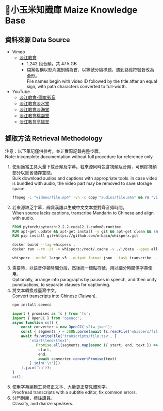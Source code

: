 # 🌽小玉米知識庫 Maize Knowledge Base

## 資料來源 Data Source

- Vimeo
  - [淡江教會](https://vimeo.com/user2178983)
    - 1,242 段音頻，共 47.5 GB
    - 檔案名稱以影片識別碼為首，以等號分隔標題，遇到路徑符號皆改為全形。  
      File names begin with video ID followed by the title after an equal sign, with path characters converted to full-width.
- YouTube
  - [淡江教會-國度影音](https://www.youtube.com/channel/UCTvOJF2jWzrSOCXuXI-pgNQ)
  - [淡江教會淡水堂](https://www.youtube.com/channel/UCx6fUQUflVPgUbkY7GWJMwg)
  - [淡江教會淡海堂](https://www.youtube.com/channel/UC-6ac1QQifgsvXhFpL_wnZw)
  - [淡江教會桃園堂](https://www.youtube.com/channel/UCcdIbQvRl8i6tEuKiYQgMAw)
  - [淡江教會高雄堂](https://www.youtube.com/channel/UCXLpnJfevlM4Y57jIiQRuXg)

## 擷取方法 Retrieval Methodology
注意：以下筆記僅供參考，並非實際記錄完整步驟。  
Note: incomplete documentation without full procedure for reference only.

1. 使用適當工具大量下載音頻及字幕。若來源同時包含視頻及音頻，可刪除視頻部分以節省儲存空間。  
   Bulk download audios and captions with appropriate tools. In case video is bundled with audio, the video part may be removed to save storage space.
   ```sh
   ffmpeg -i "videos/file.mp4" -vn -c copy "audios/file.m4a" && rm "videos/file.mp4"
   ```
1. 若來源缺乏字幕，辨識漢語以生成中文文本並對齊音頻時間。  
   When source lacks captions, transcribe Mandarin to Chinese and align with audio.
   ```Dockerfile
   FROM pytorch/pytorch:2.2.2-cuda12.1-cudnn8-runtime
   RUN apt-get update && apt-get install -y git && apt-get clean && rm -rf /var/lib/apt/lists/*
   RUN pip install git+https://github.com/m-bain/whisperx.git
   ```
   ```sh
   docker build --tag whisperx .
   docker run --rm -it -v whispers:/root/.cache -v ./:/data --gpus all whisperx
   ```
   ```sh
   whisperx --model large-v3 --output_format json --task transcribe --language zh --align_model StevenLimcorn/wav2vec2-xls-r-300m-zh-TW --initial_prompt "弟兄姊妹平安，我們一起來思想。繁體中文，臺灣國語。" --output_dir /data/transcripts /data/audios/*.m4a
   ```
1. 需要時，以語音停頓時間分段，然後統一標點符號，用以細分時間供字幕使用。  
   Optionally, arrange into paragraphs by pauses in speech, and then unify punctuations, to separate clauses for captioning.
1. 將文本轉換成臺灣中文。  
   Convert transcripts into Chinese (Taiwan).
   ```sh
   npm install opencc
   ```
   ```ts
   import { promises as fs } from 'fs';
   import { OpenCC } from 'opencc';
   async function cc() {
       const converter = new OpenCC('s2tw.json');
       const { segments } = JSON.parse(await fs.readFile('whisperx/file.json', 'utf-8'));
       await fs.writeFile('transcripts/file.tsv', [
           'start\tend\ttext',
           ...Promise.all(segments.map(async ({ start, end, text }) => [
               start,
               end,
               await converter.convertPromise(text)
           ].join('\t')))
       ].join('\n'));
   }
   cc();
   ```
1. 使用字幕編輯工具修正文本、大量更正常見錯別字。  
   Proofread transcripts with a subtitle editor, fix common errors.
1. 分門別類，標註講員。  
   Classify, and diarize speakers.
